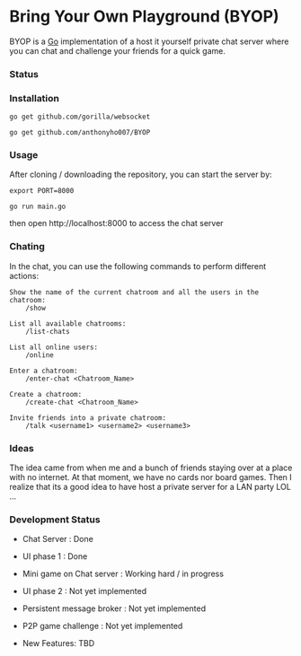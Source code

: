 # Bring Your Own Playground (BYOP)

BYOP is a [Go](http://golang.org/) implementation of a host it yourself private chat server where you can chat and challenge your friends for a quick game.

### Status



### Installation

    go get github.com/gorilla/websocket

    go get github.com/anthonyho007/BYOP

### Usage

After cloning / downloading the repository, you can start the server by:

    export PORT=8000

    go run main.go

then open http://localhost:8000 to access the chat server

### Chating

In the chat, you can use the following commands to perform different actions:

    Show the name of the current chatroom and all the users in the chatroom:
        /show
    
    List all available chatrooms:
        /list-chats

    List all online users:
        /online

    Enter a chatroom:
        /enter-chat <Chatroom_Name>

    Create a chatroom:
        /create-chat <Chatroom_Name>
    
    Invite friends into a private chatroom:
        /talk <username1> <username2> <username3>

### Ideas 

The idea came from when me and a bunch of friends staying over at a place with no internet. At that moment, we have no cards nor board games. Then I realize that its a good idea to have host a private server for a LAN party LOL ...

### Development Status

* Chat Server : Done

* UI phase 1 : Done

* Mini game on Chat server : Working hard / in progress

* UI phase 2 : Not yet implemented

* Persistent message broker : Not yet implemented

* P2P game challenge : Not yet implemented

* New Features: TBD

